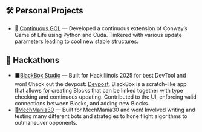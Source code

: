 ## 🛠️ Personal Projects
-  🧬 [Continuous GOL](https://github.com/bfaum/continuous_GOL) — Developed a continuous extension of Conway’s Game of Life using Python and Cuda. Tinkered with various update parameters leading to cool new stable structures.
## 🤖 Hackathons
- ⬛[BlackBox Studio](https://github.com/Dandandooo/BlackBox-Studio/) — Built for HackIllinois 2025 for best DevTool and won! Check out the devpost: [Devpost](https://devpost.com/software/blackbox-studio). BlackBox is a scratch-like app that allows for creating Blocks that can be linked together with type checking and continuous updating. Contributed to the UI, enforcing valid connections between Blocks, and adding new Blocks. 
- 👑[MechMania30](https://github.com/RoshanAH/mm30-solution) — Built for MechMania30 and won! Involved writing and testing many different bots and strategies to hone flight algorithms to outmaneuver opponents.
<!--
**faumben/faumben** is a ✨ _special_ ✨ repository because its `README.md` (this file) appears on your GitHub profile.

Here are some ideas to get you started:

- 🔭 I’m currently working on ...
- 🌱 I’m currently learning ...
- 👯 I’m looking to collaborate on ...
- 🤔 I’m looking for help with ...
- 💬 Ask me about ...
- 📫 How to reach me: ...
- 😄 Pronouns: ...
- ⚡ Fun fact: ...
-->
